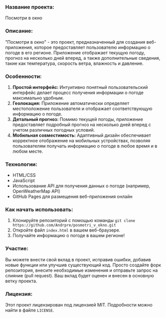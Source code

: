 ### Название проекта: 
Посмотри в окно

### Описание:
"Посмотри в окно" - это проект, предназначенный для создания веб-приложения, которое предоставляет пользователю информацию о погоде в его регионе. Приложение отображает текущую погоду, прогноз на несколько дней вперед, а также дополнительные сведения, такие как температура, скорость ветра, влажность и давление.

### Особенности:
1. **Простой интерфейс:** Интуитивно понятный пользовательский интерфейс делает процесс получения информации о погоде максимально удобным.
2. **Геолокация:** Приложение автоматически определяет местоположение пользователя и отображает соответствующую информацию о погоде.
3. **Детальный прогноз:** Помимо текущей погоды, приложение предоставляет подробный прогноз на несколько дней вперед с учетом различных погодных условий.
4. **Мобильная совместимость:** Адаптивный дизайн обеспечивает корректное отображение на мобильных устройствах, позволяя пользователям получать информацию о погоде в любое время и в любом месте.

### Технологии:
- HTML/CSS
- JavaScript
- Использование API для получения данных о погоде (например, OpenWeatherMap API)
- GitHub Pages для размещения веб-приложения онлайн

### Как начать использовать:
1. Клонируйте репозиторий с помощью команды `git clone https://github.com/Andrpre/posmotri_v_okno.git`
2. Откройте файл `index.html` в вашем веб-браузере.
3. Получайте информацию о погоде в вашем регионе!

### Участие:
Вы можете внести свой вклад в проект, исправив ошибки, добавив новые функции или улучшив существующий код. Просто создайте форк репозитория, внесите необходимые изменения и отправьте запрос на слияние (pull request). Ваш вклад будет оценен и внесен в основную ветку проекта.

### Лицензия:
Этот проект лицензирован под лицензией MIT. Подробности можно найти в файле `LICENSE`.
